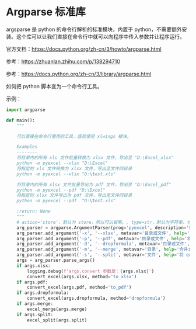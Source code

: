 # Argparse 标准库

argsparse 是 python 的命令行解析的标准模块，内置于 python，不需要额外安装。这个库可以让我们直接在命令行中就可以向程序中传入参数并让程序运行。

官方文档：<https://docs.python.org/zh-cn/3/howto/argparse.html>

参考：<https://zhuanlan.zhihu.com/p/138294710>

参考：<https://docs.python.org/zh-cn/3/library/argparse.html>

如何把 python 脚本变为一个命令行工具。

示例：

```python
import argparse

def main():
    """

    可以直接在命令行使用的工具，底层使用 xlwings 模块。

    Examples
    --------
    将目录内的所有 xls 文件批量转换为 xlsx 文件，导出至 "D:\Excel_xlsx"
    python -m pyexcel --xlsx "D:\Excel"
    将指定的 xls 文件转换为 xlsx 文件，导出至文件同目录
    python -m pyexcel --xlsx "D:\test.xls"

    将目录内的所有 xlsx 文件批量导出为 pdf 文件，导出至 "D:\Excel_pdf"
    python -m pyexcel --pdf "D:\Excel"
    将指定的 xlsx 文件导出为 pdf 文件，导出至文件同目录
    python -m pyexcel --pdf  "D:\test.xls"

    :return: None
    """
    # action='store'，默认为 store，所以可以省略。, type=str，默认为字符串，也可以省略。
    arg_parser = argparse.ArgumentParser(prog='pyexcel', description='使用 xwings 处理 excel 文件')
    arg_parser.add_argument('-x', '--xlsx', metavar='目录或文件', help='将 xls 文件或目录转换为 xlsx')
    arg_parser.add_argument('-p', '--pdf', metavar='目录或文件', help='将 excel 文件转换为 pdf（所有工作表）')
    arg_parser.add_argument('-d', '--dropformula', metavar='目录或文件', help='将 excel 文件的公式清除')
    arg_parser.add_argument('-m', '--merge', metavar='目录', help='合并文件夹下所有 excel 文件至一个 excel 文件')
    arg_parser.add_argument('-s', '--split', metavar='文件', help='将 excel 文件的工作表拆分至不同的工作簿')
    args = arg_parser.parse_args()
    if args.xlsx:
        logging.debug(f'args.convert 参数是：{args.xlsx}')
        convert_excel(args.xlsx, method='to_xlsx')
    if args.pdf:
        convert_excel(args.pdf, method='to_pdf')
    if args.dropformula:
        convert_excel(args.dropformula, method='dropformula')
    if args.merge:
        excel_merge(args.merge)
    if args.split:
        excel_split(args.split)
```
